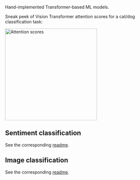 Hand-implemented Transformer-based ML models.

Sneak peek of Vision Transformer attention scores for a cat/dog classification task:

<img src="./image_classification/imgs/cat_1_attention_head_14.png" alt="Attention scores" width="300" height="300"/>

## Sentiment classification

See the corresponding [readme](./sentiment_classification/README.md).


## Image classification

See the corresponding [readme](./image_classification/README.md).

